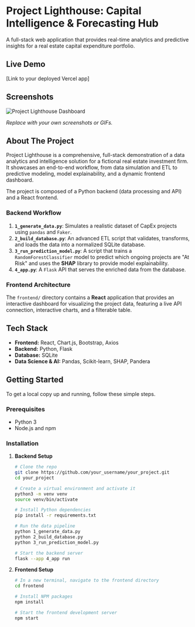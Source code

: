 # Project Lighthouse: Capital Intelligence & Forecasting Hub

A full-stack web application that provides real-time analytics and predictive insights for a real estate capital expenditure portfolio.

## Live Demo

[Link to your deployed Vercel app]

## Screenshots

![Project Lighthouse Dashboard](https://i.imgur.com/9a5x4rY.png)

*Replace with your own screenshots or GIFs.*

## About The Project

Project Lighthouse is a comprehensive, full-stack demonstration of a data analytics and intelligence solution for a fictional real estate investment firm. It showcases an end-to-end workflow, from data simulation and ETL to predictive modeling, model explainability, and a dynamic frontend dashboard.

The project is composed of a Python backend (data processing and API) and a React frontend.

### Backend Workflow

1.  **`1_generate_data.py`**: Simulates a realistic dataset of CapEx projects using `pandas` and `Faker`.
2.  **`2_build_database.py`**: An advanced ETL script that validates, transforms, and loads the data into a normalized SQLite database.
3.  **`3_run_prediction_model.py`**: A script that trains a `RandomForestClassifier` model to predict which ongoing projects are "At Risk" and uses the **SHAP** library to provide model explainability.
4.  **`4_app.py`**: A `Flask` API that serves the enriched data from the database.

### Frontend Architecture

The `frontend/` directory contains a **React** application that provides an interactive dashboard for visualizing the project data, featuring a live API connection, interactive charts, and a filterable table.

## Tech Stack

*   **Frontend:** React, Chart.js, Bootstrap, Axios
*   **Backend:** Python, Flask
*   **Database:** SQLite
*   **Data Science & AI:** Pandas, Scikit-learn, SHAP, Pandera

## Getting Started

To get a local copy up and running, follow these simple steps.

### Prerequisites

*   Python 3
*   Node.js and npm

### Installation

1.  **Backend Setup**
    ```bash
    # Clone the repo
    git clone https://github.com/your_username/your_project.git
    cd your_project

    # Create a virtual environment and activate it
    python3 -m venv venv
    source venv/bin/activate

    # Install Python dependencies
    pip install -r requirements.txt

    # Run the data pipeline
    python 1_generate_data.py
    python 2_build_database.py
    python 3_run_prediction_model.py

    # Start the backend server
    flask --app 4_app run
    ```

2.  **Frontend Setup**
    ```bash
    # In a new terminal, navigate to the frontend directory
    cd frontend

    # Install NPM packages
    npm install

    # Start the frontend development server
    npm start
    ```
